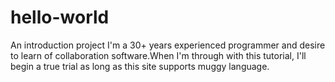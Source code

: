 # hello-world
An introduction project
I'm a 30+ years experienced programmer and desire to learn of collaboration software.When I'm through with this tutorial, I'll begin a true trial as long as this site supports muggy language.
